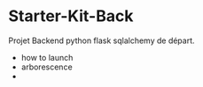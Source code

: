 # Starter-Kit-Back
Projet Backend python flask sqlalchemy de départ.

- how to launch 
- arborescence 
- 